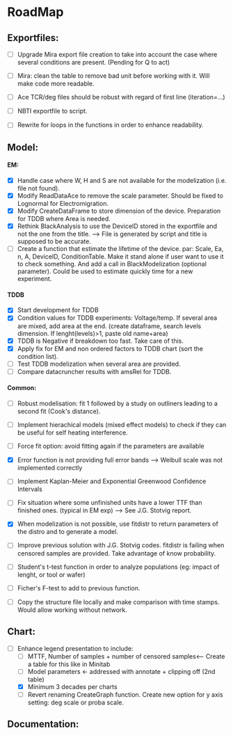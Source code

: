 # RoadMap

## Exportfiles:
- [ ] Upgrade Mira export file creation to take into account the case where several conditions are present. (Pending for Q to act)
- [ ] Mira: clean the table to remove bad unit before working with it. Will make code more readable.
- [ ] Ace TCR/deg files should be robust with regard of first line (iteration=...)
- [ ] NBTI exportfile to script.
- [ ] Rewrite for loops in the functions in order to enhance readability.


## Model:
#### EM:
- [x] Handle case where W, H and S are not available for the modelization (i.e. file not found).
- [x] Modify ReadDataAce to remove the scale parameter. Should be fixed to Lognormal for Electromigration.
- [x] Modify CreateDataFrame to store dimension of the device. Preparation for TDDB where Area is needed.
- [x] Rethink BlackAnalysis to use the DeviceID stored in the exportfile and not the one from the title. --> File is generated by script and title is supposed to be accurate.
- [ ] Create a function that estimate the lifetime of the device. par: Scale, Ea, n, A, DeviceID, ConditionTable. Make it stand alone if user want to use it to check something. And add a call in BlackModelization (optional parameter). Could be used to estimate quickly time for a new experiment.

#### TDDB
- [x] Start development for TDDB
- [x] Condition values for TDDB experiments: Voltage/temp. If several area are mixed, add area at the end. (create dataframe, search levels dimension. If lenght(levels)>1, paste old name+area)
- [x] TDDB is Negative if breakdown too fast. Take care of this.
- [x] Apply fix for EM and non ordered factors to TDDB chart (sort the condition list).
- [ ] Test TDDB modelization when several area are provided.
- [ ] Compare datacruncher results with amsRel for TDDB.

#### Common:
- [ ] Robust modelisation: fit 1 followed by a study on outliners leading to a second fit (Cook's distance).
- [ ] Implement hierachical models (mixed effect models) to check if they can be useful for self heating interference.
- [ ] Force fit option: avoid fitting again if the parameters are available
- [x] Error function is not providing full error bands --> Weibull scale was not implemented correctly
- [ ] Implement Kaplan-Meier and Exponential Greenwood Confidence Intervals
- [ ] Fix situation where some unfinished units have a lower TTF than finished ones. (typical in EM exp) --> See J.G. Stotvig report.
- [x] When modelization is not possible, use fitdistr to return parameters of the distro and to generate a model.
- [ ] Improve previous solution with J.G. Stotvig codes. fitdistr is failing when censored samples are provided. Take advantage of know probability.
- [ ] Student's t-test function in order to analyze populations (eg: impact of lenght, or tool or wafer)
- [ ] Ficher's F-test to add to previous function.
- [ ] Copy the structure file locally and make comparison with time stamps. Would allow working without network.


## Chart:
- [ ] Enhance legend presentation to include:
  - [ ] MTTF, Number of samples + number of censored samples<-- Create a table for this like in Minitab
  - [ ] Model parameters <- addressed with annotate + clipping off (2nd table)
  - [x] Minimum 3 decades per charts
  - [ ] Revert renaming CreateGraph function. Create new option for y axis setting: deg scale or proba scale. 

## Documentation:
